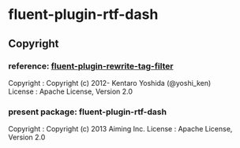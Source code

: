# fluent-plugin-rtf-dash

## Copyright

### reference: [fluent-plugin-rewrite-tag-filter](https://github.com/fluent/fluent-plugin-rewrite-tag-filter)

Copyright :  Copyright (c) 2012- Kentaro Yoshida (@yoshi_ken)  
License   :  Apache License, Version 2.0

### present package: fluent-plugin-rtf-dash

Copyright :  Copyright (c) 2013 Aiming Inc.
License   :  Apache License, Version 2.0

